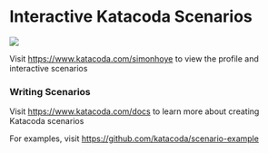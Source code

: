 # Interactive Katacoda Scenarios

[![](http://shields.katacoda.com/katacoda/simonhoye/count.svg)](https://www.katacoda.com/simonhoye "Get your profile on Katacoda.com")

Visit https://www.katacoda.com/simonhoye to view the profile and interactive scenarios

### Writing Scenarios
Visit https://www.katacoda.com/docs to learn more about creating Katacoda scenarios

For examples, visit https://github.com/katacoda/scenario-example
